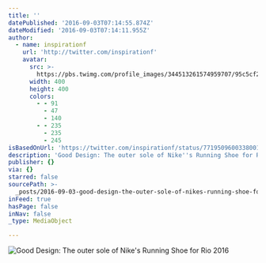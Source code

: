 ```yaml
---
title: ''
datePublished: '2016-09-03T07:14:55.874Z'
dateModified: '2016-09-03T07:14:11.955Z'
author:
  - name: inspirationf
    url: 'http://twitter.com/inspirationf'
    avatar:
      src: >-
        https://pbs.twimg.com/profile_images/344513261574959707/95c5cf29f680440cbfe9bff220957ac3_400x400.jpeg
      width: 400
      height: 400
      colors:
        - - 91
          - 47
          - 140
        - - 235
          - 235
          - 245
isBasedOnUrl: 'https://twitter.com/inspirationf/status/771950960033800192'
description: 'Good Design: The outer sole of Nike''s Running Shoe for Rio 2016'
publisher: {}
via: {}
starred: false
sourcePath: >-
  _posts/2016-09-03-good-design-the-outer-sole-of-nikes-running-shoe-for-rio-2.md
inFeed: true
hasPage: false
inNav: false
_type: MediaObject

---
```

![Good Design: The outer sole of Nike's Running Shoe for Rio 2016](https://pbs.twimg.com/media/CraFTl3XEAAKxh2.jpg:large)